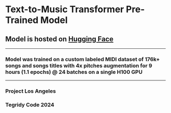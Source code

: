 # Text-to-Music Transformer Pre-Trained Model

## Model is hosted on [Hugging Face](https://huggingface.co/asigalov61/Text-to-Music-Transformer)

***

### Model was trained on a custom labeled MIDI dataset of 176k+ songs and songs titles with 4x pitches augmentation for 9 hours (1.1 epochs) @ 24 batches on a single H100 GPU

***

### Project Los Angeles
### Tegridy Code 2024
